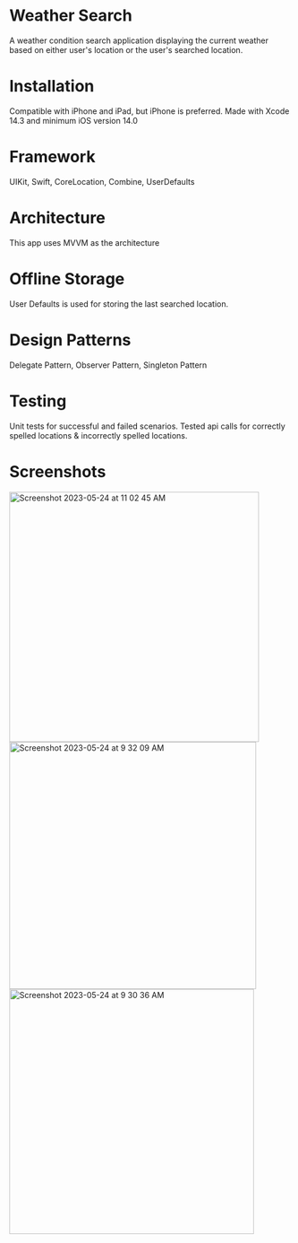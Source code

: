 # Weather Search
A weather condition search application displaying the current weather based on either user's location or the user's searched location.

# Installation
Compatible with iPhone and iPad, but iPhone is preferred. Made with Xcode 14.3 and minimum iOS version 14.0

# Framework
UIKit, Swift, CoreLocation, Combine, UserDefaults

# Architecture
This app uses MVVM as the architecture

# Offline Storage
User Defaults is used for storing the last searched location.

# Design Patterns
Delegate Pattern, Observer Pattern, Singleton Pattern

# Testing
Unit tests for successful and failed scenarios. Tested api calls for correctly spelled locations & incorrectly spelled locations.

# Screenshots

<img width="446" alt="Screenshot 2023-05-24 at 11 02 45 AM" src="https://github.com/ShamarcusW-MAC/RemoteWeatherSearchApp/assets/56922234/48f52503-55b7-4fc5-8eae-6d628a647148">

<img width="441" alt="Screenshot 2023-05-24 at 9 32 09 AM" src="https://github.com/ShamarcusW-MAC/RemoteWeatherSearchApp/assets/56922234/0ca564ca-408b-44dd-a2bb-798c8f7aa61f">

<img width="437" alt="Screenshot 2023-05-24 at 9 30 36 AM" src="https://github.com/ShamarcusW-MAC/RemoteWeatherSearchApp/assets/56922234/bc4e5a08-cb82-4964-856f-2e35d4b7ebf1">
